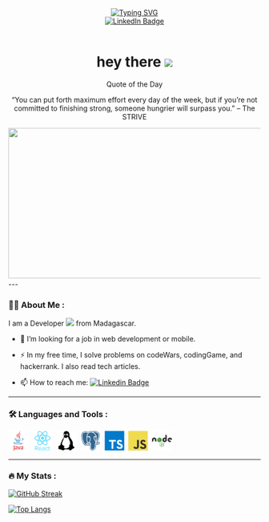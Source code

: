 
<div align="center">
<a href="https://git.io/typing-svg"><img src="https://readme-typing-svg.demolab.com?font=Fira+Code&duration=2500&pause=500&center=true&width=435&lines=Welcome+to+my+Github+%F0%9F%96%90;I'm+Mihary+Joel+ANDRIAMILANTO+;An+aspiring+software+developer" alt="Typing SVG" /></a>
</div>

<!--
<div id="header" align="center">
  <img src="https://media.giphy.com/media/hqU2KkjW5bE2v2Z7Q2/giphy.gif" width="100%"/>
</div> -->

<div id="badges" align="center">
  <a href="https://www.linkedin.com/in/mihary-jo%C3%ABl-andriamilanto-374609233/L">
    <img src="https://img.shields.io/badge/LinkedIn-blue?style=for-the-badge&logo=linkedin&logoColor=white" alt="LinkedIn Badge"/>
  </a>
</div>

<div id="badge" align="center">
  <img src="https://komarev.com/ghpvc/?username=miharyjoe&style=flat-square&color=blue" alt=""/>
  <h1>
    hey there
    <img src="https://media.giphy.com/media/hvRJCLFzcasrR4ia7z/giphy.gif" width="30px"/>
  </h1>
</div>

<div id="quote" align="center">
  <summary>Quote of the Day</summary>
  <p>
    “You can put forth maximum effort every day of the week, but if you’re not committed to finishing strong, someone hungrier will surpass you.”  –  The STRIVE
  </p>
</div>

<div align="center">
  <img src="https://media.giphy.com/media/dWesBcTLavkZuG35MI/giphy.gif" width="600" height="300"/>
</div>
---

### :man_technologist: About Me :

I am a Developer <img src="https://media.giphy.com/media/WUlplcMpOCEmTGBtBW/giphy.gif" width="30"> from Madagascar.

- :telescope: I’m looking for a job in web development or mobile.

- :zap: In my free time, I solve problems on codeWars, codingGame, and hackerrank. I also read tech articles.

- :mailbox: How to reach me: [![Linkedin Badge](https://img.shields.io/badge/-mihary-blue?style=flat&logo=Linkedin&logoColor=white)](https://www.linkedin.com/in/mihary-jo%C3%ABl-andriamilanto-374609233/L)

---

### :hammer_and_wrench: Languages and Tools :

<div>
  <img src="https://github.com/devicons/devicon/blob/master/icons/java/java-original-wordmark.svg" title="Java" alt="Java" width="40" height="40"/>&nbsp;
  <img src="https://github.com/devicons/devicon/blob/master/icons/react/react-original-wordmark.svg" title="React" alt="React" width="40" height="40"/>&nbsp;
  <img src="https://github.com/devicons/devicon/blob/master/icons/linux/linux-plain.svg" title="Linux" alt="Linux" width="40" height="40"/>&nbsp;
  <img src="https://github.com/devicons/devicon/blob/master/icons/postgresql/postgresql-plain.svg" title="Postgresql" alt="Postgresql" width="40" height="40"/>&nbsp;
  <img src="https://github.com/devicons/devicon/blob/master/icons/typescript/typescript-original.svg" title="Typescript" alt="Typescript " width="40" height="40"/>&nbsp;
  <img src="https://github.com/devicons/devicon/blob/master/icons/javascript/javascript-original.svg" title="JavaScript" alt="JavaScript" width="40" height="40"/>&nbsp;
  <img src="https://github.com/devicons/devicon/blob/master/icons/nodejs/nodejs-original-wordmark.svg" title="NodeJS" alt="NodeJS" width="40" height="40"/>&nbsp;
</div>

---

### :fire: My Stats :

[![GitHub Streak](http://github-readme-streak-stats.herokuapp.com?user=miharyjoe&theme=blueberry&hide_border=true&date_format=M%20j%5B%2C%20Y%5D)](https://git.io/streak-stats)

[![Top Langs](https://github-readme-stats.vercel.app/api/top-langs/?username=miharyjoe&layout=compact&theme=vision-friendly-dark)](https://github.com/anuraghazra/github-readme-stats)


